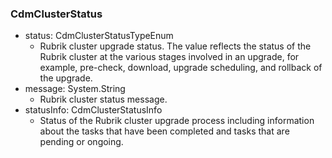 ### CdmClusterStatus
- status: CdmClusterStatusTypeEnum
  - Rubrik cluster upgrade status. The value reflects the status of the Rubrik cluster at the various stages involved in an upgrade, for example, pre-check, download, upgrade scheduling, and rollback of the upgrade.
- message: System.String
  - Rubrik cluster status message.
- statusInfo: CdmClusterStatusInfo
  - Status of the Rubrik cluster upgrade process including information about the tasks that have been completed and tasks that are pending or ongoing.
